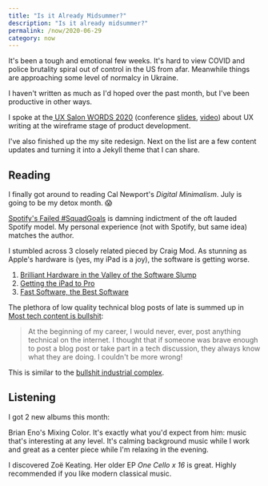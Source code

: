 ```yaml
---
title: "Is it Already Midsummer?"
description: "Is it already midsummer?"
permalink: /now/2020-06-29
category: now
---
```


It's been a tough and emotional few weeks. It's hard to view COVID and police brutality spiral out of control in the US from afar. Meanwhile things are approaching some level of normalcy in Ukraine.

I haven't written as much as I'd hoped over the past month, but I've been productive in other ways. 

I spoke at the[ UX Salon WORDS 2020](http://words2020.uxsalon.com/speakers/derek-kedziora/) (conference [slides](http://127.0.0.1:4000/static/portfolio/ux-salon-2020-words.pdf), [video](https://youtu.be/c44NG68tc1I?t=4621)) about UX writing at the wireframe stage of product development. 

I've also finished up the my site redesign. Next on the list are a few content updates and turning it into a Jekyll theme that I can share. 

## Reading 

I finally got around to reading Cal Newport's *Digital Minimalism*. July is going to be my detox month. 😱

[Spotify's Failed #SquadGoals](https://www.jeremiahlee.com/posts/failed-squad-goals/) is damning indictment of the oft lauded Spotify model. My personal experience (not with Spotify, but same idea) matches the author.

I stumbled across 3 closely related pieced by Craig Mod. As stunning as Apple's hardware is (yes, my iPad is a joy), the software is getting worse. 

1. [Brilliant Hardware in the Valley of the Software Slump](https://craigmod.com/essays/software_slump/)
2. [Getting the iPad to Pro](https://craigmod.com/essays/ipad_pro/)
3. [Fast Software, the Best Software](https://craigmod.com/essays/fast_software/)

The plethora of low quality technical blog posts of late is summed up in [Most tech content is bullshit](https://www.aleksandra.codes/tech-content-consumer): 

> At the beginning of my career, I would never, ever, post anything technical on the internet. I thought that if someone was brave enough to post a blog post or take part in a tech discussion, they always know what they are doing. I couldn't be more wrong!

This is similar to the [bullshit industrial complex](https://99u.adobe.com/articles/55974/the-creative-worlds-bullshit-industrial-complex). 

## Listening 

I got 2 new albums this month: 

Brian Eno's Mixing Color. It's exactly what you'd expect from him: music that's interesting at any level. It's calming background music while I work and great as a center piece while I'm relaxing in the evening. 

I discovered Zoë Keating. Her older EP *One Cello x 16* is great. Highly recommended if you like modern classical music. 